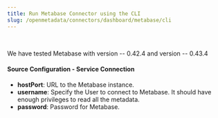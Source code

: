 ```yaml
---
title: Run Metabase Connector using the CLI
slug: /openmetadata/connectors/dashboard/metabase/cli
---
```


<ConnectorIntro connector="Metabase" goal="CLI"/>

<Requirements />

<PythonMod connector="Metabase" module="metabase" />

<br/>

We have tested Metabase with version -- 0.42.4 and version -- 0.43.4

<MetadataIngestionServiceDev service="dashboard" connector="Metabase" goal="CLI"/>

<h4>Source Configuration - Service Connection</h4>

- **hostPort**: URL to the Metabase instance.
- **username**: Specify the User to connect to Metabase. It should have enough privileges to read all the metadata.
- **password**: Password for Metabase.

<MetadataIngestionConfig service="dashboard" connector="Metabase" goal="CLI" />
